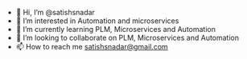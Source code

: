 - 👋 Hi, I’m @satishsnadar
- 👀 I’m interested in Automation and microservices
- 🌱 I’m currently learning PLM, Microservices and Automation
- 💞️ I’m looking to collaborate on PLM, Microservices and Automation
- 📫 How to reach me satishsnadar@gmail.com

<!---
satishsnadar/satishsnadar is a ✨ special ✨ repository because its `README.md` (this file) appears on your GitHub profile.
You can click the Preview link to take a look at your changes.
--->
